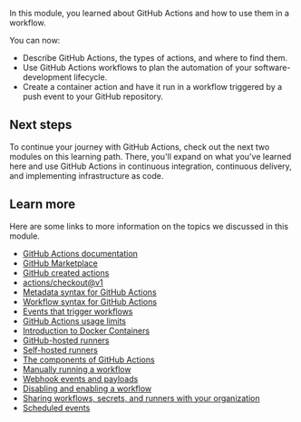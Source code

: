 In this module, you learned about GitHub Actions and how to use them in a workflow. 

You can now:

- Describe GitHub Actions, the types of actions, and where to find them.
- Use GitHub Actions workflows to plan the automation of your software-development lifecycle.
- Create a container action and have it run in a workflow triggered by a push event to your GitHub repository.

## Next steps

To continue your journey with GitHub Actions, check out the next two modules on this learning path. There, you'll expand on what you've learned here and use GitHub Actions in continuous integration, continuous delivery, and implementing infrastructure as code.

## Learn more

Here are some links to more information on the topics we discussed in this module.

- [GitHub Actions documentation](https://docs.github.com/actions?azure-portal=true)
- [GitHub Marketplace](https://github.com/marketplace?type=actions&azure-portal=true)
- [GitHub created actions](https://github.com/actions?azure-portal=true)
- [actions/checkout@v1](https://github.com/actions/checkout?azure-portal=true)
- [Metadata syntax for GitHub Actions](https://docs.github.com/actions/creating-actions/metadata-syntax-for-github-actions?azure-portal=true)
- [Workflow syntax for GitHub Actions](https://docs.github.com/actions/using-workflows/workflow-syntax-for-github-actions?azure-portal=true)
- [Events that trigger workflows](https://docs.github.com/actions/using-workflows/events-that-trigger-workflows?azure-portal=true)
- [GitHub Actions usage limits](https://docs.github.com/actions/learn-github-actions/usage-limits-billing-and-administration#usage-limits)
- [Introduction to Docker Containers](/training/modules/intro-to-docker-containers/?azure-portal=true)
- [GitHub-hosted runners](https://docs.github.com/actions/using-github-hosted-runners/about-github-hosted-runners)
- [Self-hosted runners](https://docs.github.com/actions/hosting-your-own-runners/about-self-hosted-runners)
- [The components of GitHub Actions](https://docs.github.com/actions/learn-github-actions/introduction-to-github-actions#the-components-of-github-actions)
- [Manually running a workflow](https://docs.github.com/actions/using-workflows/manually-running-a-workflow)
- [Webhook events and payloads](https://docs.github.com/developers/webhooks-and-events/webhook-events-and-payloads)
- [Disabling and enabling a workflow](https://docs.github.com/actions/managing-workflow-runs/disabling-and-enabling-a-workflow)
- [Sharing workflows, secrets, and runners with your organization](https://docs.github.com/actions/using-workflows/sharing-workflows-secrets-and-runners-with-your-organization)
- [Scheduled events](https://docs.github.com/actions/using-workflows/events-that-trigger-workflows#schedule)
